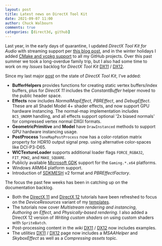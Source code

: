 ```yaml
---
layout: post
title: Latest news on DirectX Tool Kit
date: 2021-09-07 11:00
author: Chuck Walbourn
comments: true
categories: [direct3d, github]
---
```


Last year, in the early days of quarantine, I updated *DirectX Tool Kit for Audio* with streaming support per [this blog post](https://walbourn.github.io/directx-tool-kit-for-audio-updates-and-a-direct3d-9-footnote/), and in the winter holidays I added [CMake and vcpkg support](https://walbourn.github.io/directxtex-directxmesh-and-uvatlas-now-support-linux/) to all my GitHub projects. Over this past summer we took a long-overdue family trip, but I also had some time to work on my *Issues* backlog for *DirectX Tool Kit* [DX11](https://github.com/microsoft/DirectXTK) / [DX12](https://github.com/microsoft/DirectXTK12).

<!--more-->

Since my last major [post](https://walbourn.github.io/directx-tool-kit-for-directx-12/) on the state of *DirectX Tool Kit*, I've added:

* <b>BufferHelpers</b> provides functions for creating static vertex buffers/index buffers, plus for *DirectX 11* includes the *ConstantBuffer* helper moved to the public header space.
* <b>Effects</b> now includes *NormalMapEffect*, *PBREffect*, and *DebugEffect*. These are all Shadel Model 4+ shader effects, and now support GPU hardware instancing. The normal-map implementation includes ``BC5_UNORM`` handling, and all effects support optional '2x biased normals' for compressed vertex normal DXGI formats.
* <b>GeometricPrimitive</b> and <b>Model</b> have ``DrawInstanced`` methods to support GPU hardware instancing usage.
* <b>PostProcess</b> ``ToneMapPostProcess`` now has a color-rotation matrix property for HDR10 output signal prep. using alternative color-spaces like DCI-P3-D65.
* <b>WICTextureLoader</b> supports additional loader flags ``FORCE_RGBA32``, ``FIT_POW2``, and ``MAKE_SQUARE``.
* Publicly available [Microsoft GDK](https://github.com/microsoft/GDK) support for the ``Gaming.*.x64`` platforms.
* Windows ARM64 platform support.
* Introduction of [SDKMESH](https://github.com/microsoft/DirectXMesh/wiki/Geometry-formats#sdkmesh) v2 format and *PBREffectFactory*.

The focus the past few weeks has been in catching up on the documentation backlog.

* Both the [DirectX 11](https://github.com/microsoft/DirectXTK/wiki/Getting-Started) and [DirectX 12](https://github.com/microsoft/DirectXTK12/wiki/Getting-Started) tutorials have been refreshed to focus on the *DeviceResources* variant of my [templates](https://walbourn.github.io/direct3d-game-visual-studio-templates-redux/).
* The tutorials now cover *Multistream rendering and instancing*, *Authoring an Effect*, and *Physically-based rendering*. I also added a DirectX 12 version of *Writing custom shaders* on using custom shaders with ``SpriteBatch``.
* Post-processing content in the *wiki* [DX11](https://github.com/microsoft/DirectXTK/wiki) / [DX12](https://github.com/microsoft/DirectXTK12/wiki) now includes examples.
* The *utilities* [DX11](https://github.com/microsoft/DirectXTK/wiki/Utilities) / [DX12](https://github.com/microsoft/DirectXTK12/wiki/Utilities) page now includes a *MSAAHelper* and *SkyboxEffect* as well as a *Compressing assets* topic.
